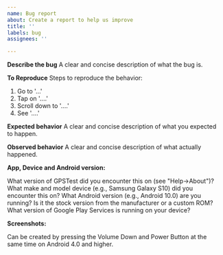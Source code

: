 ```yaml
---
name: Bug report
about: Create a report to help us improve
title: ''
labels: bug
assignees: ''

---
```


**Describe the bug**
A clear and concise description of what the bug is.

**To Reproduce**
Steps to reproduce the behavior:
1. Go to '...'
2. Tap on '....'
3. Scroll down to '....'
4. See '....'

**Expected behavior**
A clear and concise description of what you expected to happen.

**Observed behavior**
A clear and concise description of what actually happened.

**App, Device and Android version:** 

What version of GPSTest did you encounter this on (see "Help->About")? What make and model device (e.g., Samsung Galaxy S10) did you encounter this on?  What Android version (e.g., Android 10.0) are you running?  Is it the stock version from the manufacturer or a custom ROM?  What version of Google Play Services is running on your device?

**Screenshots:** 

Can be created by pressing the Volume Down and Power Button at the same time on Android 4.0 and higher.
